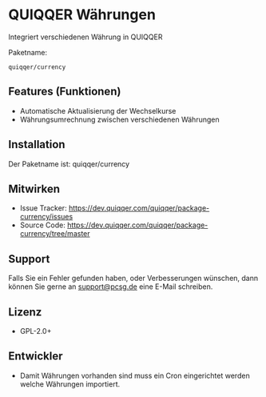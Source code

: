 QUIQQER Währungen
========

Integriert verschiedenen Währung in QUIQQER


Paketname:

    quiqqer/currency


Features (Funktionen)
--------

- Automatische Aktualisierung der Wechselkurse
- Währungsumrechnung zwischen verschiedenen Währungen


Installation
------------

Der Paketname ist: quiqqer/currency


Mitwirken
----------

- Issue Tracker: https://dev.quiqqer.com/quiqqer/package-currency/issues
- Source Code: https://dev.quiqqer.com/quiqqer/package-currency/tree/master


Support
-------

Falls Sie ein Fehler gefunden haben, oder Verbesserungen wünschen,
dann können Sie gerne an support@pcsg.de eine E-Mail schreiben.


Lizenz
-------

- GPL-2.0+

Entwickler
--------

- Damit Währungen vorhanden sind muss ein Cron eingerichtet werden welche Währungen importiert.